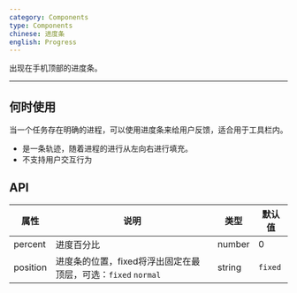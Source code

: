 ```yaml
---
category: Components
type: Components
chinese: 进度条
english: Progress
---
```


出现在手机顶部的进度条。

---

## 何时使用

当一个任务存在明确的进程，可以使用进度条来给用户反馈，适合用于工具栏内。

* 是一条轨迹，随着进程的进行从左向右进行填充。
* 不支持用户交互行为



## API

| 属性      | 说明           | 类型     | 默认值         |
|----------|---------------|----------|---------------|
| percent  | 进度百分比 | number | 0 |
| position   | 进度条的位置，fixed将浮出固定在最顶层，可选：`fixed` `normal` | string   | `fixed` |
